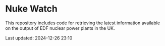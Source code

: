 # Nuke Watch

This repository includes code for retrieving the latest information available on the output of EDF nuclear power plants in the UK.

Last updated: 2024-12-26 23:10